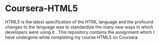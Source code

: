 # Coursera-HTML5
HTML5 is the latest specification of the HTML language and the profound changes to the language was to standardize the many new ways in which developers were using it . This repository contains the assignment which I have undergone while completing my course HTML5 on Coursera
